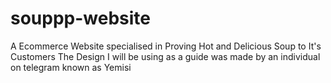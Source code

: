 # souppp-website
A Ecommerce Website specialised in Proving Hot and Delicious Soup to It's Customers
The Design I will be using as a guide was made by an individual on 
telegram known as Yemisi
